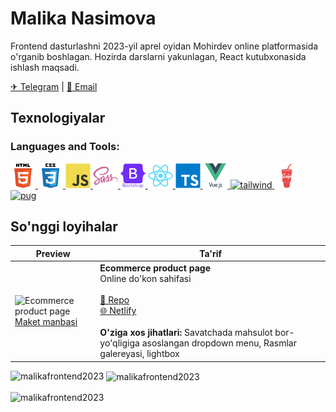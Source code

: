 # Malika Nasimova

Frontend dasturlashni 2023-yil aprel oyidan Mohirdev online platformasida o'rganib boshlagan. Hozirda darslarni yakunlagan, React kutubxonasida ishlash maqsadi. 

[ ✈ Telegram](https://t.me/Malika_Nasimova) | [ 📧 Email](mailto:malikanasimova03@gmail.com)

## Texnologiyalar
<h3 align="left">Languages and Tools:</h3>
<p align="left">
  <a href="https://www.w3.org/html/" target="_blank" rel="noreferrer">
    <img src="https://raw.githubusercontent.com/devicons/devicon/master/icons/html5/html5-original-wordmark.svg" alt="html5" width="40" height="40"/>
  </a>
  <a href="https://www.w3schools.com/css/" target="_blank" rel="noreferrer">
    <img src="https://raw.githubusercontent.com/devicons/devicon/master/icons/css3/css3-original-wordmark.svg" alt="css3" width="40" height="40"/>
  </a>
  <a href="https://developer.mozilla.org/en-US/docs/Web/JavaScript" target="_blank" rel="noreferrer">
    <img src="https://raw.githubusercontent.com/devicons/devicon/master/icons/javascript/javascript-original.svg" alt="javascript" width="40" height="40"/>
  </a>
  <a href="https://sass-lang.com" target="_blank" rel="noreferrer">
    <img src="https://raw.githubusercontent.com/devicons/devicon/master/icons/sass/sass-original.svg" alt="sass" width="40" height="40"/>
  </a>
  <a href="https://getbootstrap.com" target="_blank" rel="noreferrer">
    <img src="https://raw.githubusercontent.com/devicons/devicon/master/icons/bootstrap/bootstrap-plain-wordmark.svg" alt="bootstrap" width="40" height="40"/>
  </a>
  <a href="https://reactjs.org" target="_blank" rel="noreferrer">
    <img src="https://raw.githubusercontent.com/devicons/devicon/master/icons/react/react-original.svg" alt="react" width="40" height="40"/>
  </a>
  <a href="https://www.typescriptlang.org/" target="_blank" rel="noreferrer">
  <img src="https://raw.githubusercontent.com/devicons/devicon/master/icons/typescript/typescript-original.svg" alt="typescript" width="40" height="40"/>
  </a>
  <a href="https://vuejs.org/" target="_blank" rel="noreferrer">
    <img src="https://raw.githubusercontent.com/devicons/devicon/master/icons/vuejs/vuejs-original-wordmark.svg" alt="vuejs" width="40" height="40"/>
  </a>
  <a href="https://tailwindcss.com/" target="_blank" rel="noreferrer">
    <img src="https://www.vectorlogo.zone/logos/tailwindcss/tailwindcss-icon.svg" alt="tailwind" width="40" height="40"/>
  </a>
  <a href="https://gulpjs.com" target="_blank" rel="noreferrer">
    <img src="https://raw.githubusercontent.com/devicons/devicon/master/icons/gulp/gulp-plain.svg" alt="gulp" width="40" height="40"/>
  </a>
  <a href="https://pugjs.org" target="_blank" rel="noreferrer">
    <img src="https://cdn.worldvectorlogo.com/logos/pug.svg" alt="pug" width="40" height="40"/>
  </a>
</p>

## So'nggi loyihalar

| Preview | Ta'rif |
|---|---|
| <img src="https://res.cloudinary.com/dz209s6jk/image/upload/f_auto,q_auto,w_700/Challenges/uehz7kwoo7gesfebbqi8.jpg" alt="Ecommerce product page" width="500" height="auto">  <br> [Maket manbasi](https://www.frontendmentor.io/challenges/ecommerce-product-page-UPsZ9MJp6) | **Ecommerce product page** <br> Online do'kon sahifasi <br><br> <a href="https://github.com/malikafrontend2023/ecommerce-product-page"> 📃 Repo </a> <br> <a href="https://mn-ecommerce-product-page.netlify.app/"> 🌐 Netlify </a> <br><br> **O'ziga xos jihatlari:** Savatchada mahsulot bor-yo'qligiga asoslangan dropdown menu, Rasmlar galereyasi, lightbox | 

<p><img align="left" src="https://github-readme-stats.vercel.app/api/top-langs?username=malikafrontend2023&show_icons=true&locale=en&layout=compact" alt="malikafrontend2023" /></p>

<p>&nbsp;<img align="center" src="https://github-readme-stats.vercel.app/api?username=malikafrontend2023&show_icons=true&locale=en" alt="malikafrontend2023" /></p>

<p><img align="center" src="https://github-readme-streak-stats.herokuapp.com/?user=malikafrontend2023&" alt="malikafrontend2023" /></p>
